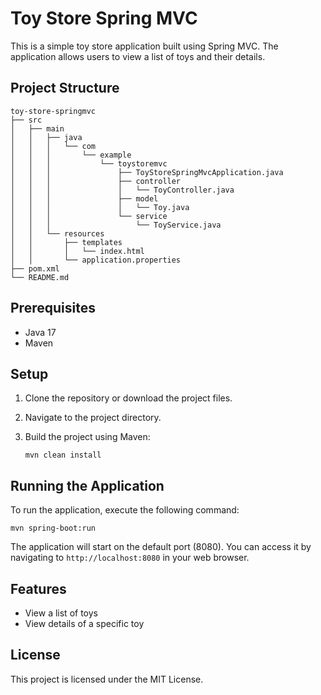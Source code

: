 # Toy Store Spring MVC

This is a simple toy store application built using Spring MVC. The application allows users to view a list of toys and their details.

## Project Structure

```
toy-store-springmvc
├── src
│   ├── main
│   │   ├── java
│   │   │   └── com
│   │   │       └── example
│   │   │           └── toystoremvc
│   │   │               ├── ToyStoreSpringMvcApplication.java
│   │   │               ├── controller
│   │   │               │   └── ToyController.java
│   │   │               ├── model
│   │   │               │   └── Toy.java
│   │   │               └── service
│   │   │                   └── ToyService.java
│   │   └── resources
│   │       ├── templates
│   │       │   └── index.html
│   │       └── application.properties
├── pom.xml
└── README.md
```

## Prerequisites

- Java 17
- Maven

## Setup

1. Clone the repository or download the project files.
2. Navigate to the project directory.
3. Build the project using Maven:

   ```
   mvn clean install
   ```

## Running the Application

To run the application, execute the following command:

```
mvn spring-boot:run
```

The application will start on the default port (8080). You can access it by navigating to `http://localhost:8080` in your web browser.

## Features

- View a list of toys
- View details of a specific toy

## License

This project is licensed under the MIT License.